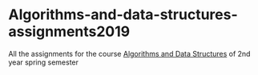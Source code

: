 # Algorithms-and-data-structures-assignments2019
All the assignments for the course [Algorithms and Data Structures](https://www.dept.aueb.gr/en/dmst/content/algorithms-and-data-structures) of 2nd year spring semester
